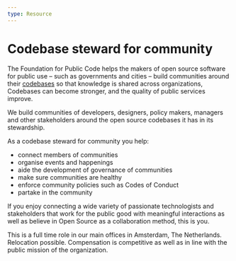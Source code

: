```yaml
---
type: Resource
---
```


# Codebase steward for community

The Foundation for Public Code helps the makers of open source software for public use – such as governments and cities – build communities around their [codebases](../glossary/codebase-definition.md) so that knowledge is shared across organizations, Codebases can become stronger, and the quality of public services improve.

We build communities of developers, designers, policy makers, managers and other stakeholders around the open source codebases it has in its stewardship.

As a codebase steward for community you help:

* connect members of communities
* organise events and happenings
* aide the development of governance of communities
* make sure communities are healthy
* enforce community policies such as Codes of Conduct
* partake in the community

If you enjoy connecting a wide variety of passionate technologists and stakeholders that work for the public good with meaningful interactions as well as believe in Open Source as a collaboration method, this is you.

This is a full time role in our main offices in Amsterdam, The Netherlands. Relocation possible. Compensation is competitive as well as in line with the public mission of the organization.
